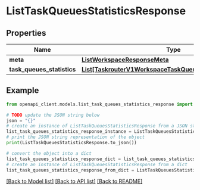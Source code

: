 # ListTaskQueuesStatisticsResponse


## Properties

Name | Type | Description | Notes
------------ | ------------- | ------------- | -------------
**meta** | [**ListWorkspaceResponseMeta**](ListWorkspaceResponseMeta.md) |  | [optional] 
**task_queues_statistics** | [**List[TaskrouterV1WorkspaceTaskQueueTaskQueuesStatistics]**](TaskrouterV1WorkspaceTaskQueueTaskQueuesStatistics.md) |  | [optional] 

## Example

```python
from openapi_client.models.list_task_queues_statistics_response import ListTaskQueuesStatisticsResponse

# TODO update the JSON string below
json = "{}"
# create an instance of ListTaskQueuesStatisticsResponse from a JSON string
list_task_queues_statistics_response_instance = ListTaskQueuesStatisticsResponse.from_json(json)
# print the JSON string representation of the object
print(ListTaskQueuesStatisticsResponse.to_json())

# convert the object into a dict
list_task_queues_statistics_response_dict = list_task_queues_statistics_response_instance.to_dict()
# create an instance of ListTaskQueuesStatisticsResponse from a dict
list_task_queues_statistics_response_from_dict = ListTaskQueuesStatisticsResponse.from_dict(list_task_queues_statistics_response_dict)
```
[[Back to Model list]](../README.md#documentation-for-models) [[Back to API list]](../README.md#documentation-for-api-endpoints) [[Back to README]](../README.md)


